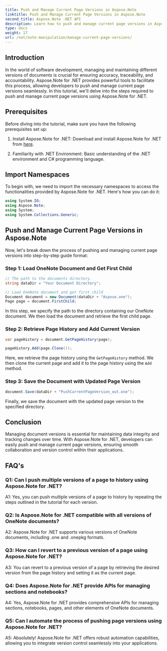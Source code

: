 ```yaml
---
title: Push and Manage Current Page Versions in Aspose.Note
linktitle: Push and Manage Current Page Versions in Aspose.Note
second_title: Aspose.Note .NET API
description: Learn how to push and manage current page versions in Aspose.Note for .NET effortlessly. Improve document version control and collaboration.
type: docs
weight: 17
url: /net/note-manipulation/manage-current-page-versions/
---
```

## Introduction

In the world of software development, managing and maintaining different versions of documents is crucial for ensuring accuracy, traceability, and accountability. Aspose.Note for .NET provides powerful tools to facilitate this process, allowing developers to push and manage current page versions seamlessly. In this tutorial, we'll delve into the steps required to push and manage current page versions using Aspose.Note for .NET.

## Prerequisites

Before diving into the tutorial, make sure you have the following prerequisites set up:

1. Install Aspose.Note for .NET: Download and install Aspose.Note for .NET from [here](https://releases.aspose.com/note/net/).

2. Familiarity with .NET Environment: Basic understanding of the .NET environment and C# programming language.

## Import Namespaces

To begin with, we need to import the necessary namespaces to access the functionalities provided by Aspose.Note for .NET. Here's how you can do it:

```csharp
using System.IO;
using Aspose.Note;
using System;
using System.Collections.Generic;
```

## Push and Manage Current Page Versions in Aspose.Note

Now, let's break down the process of pushing and managing current page versions into step-by-step guide format:

### Step 1: Load OneNote Document and Get First Child

```csharp
// The path to the documents directory.
string dataDir = "Your Document Directory";

// Load OneNote document and get first child
Document document = new Document(dataDir + "Aspose.one");
Page page = document.FirstChild;
```

In this step, we specify the path to the directory containing our OneNote document. We then load the document and retrieve the first child page.

### Step 2: Retrieve Page History and Add Current Version

```csharp
var pageHistory = document.GetPageHistory(page);

pageHistory.Add(page.Clone());
```

Here, we retrieve the page history using the `GetPageHistory` method. We then clone the current page and add it to the page history using the `Add` method.

### Step 3: Save the Document with Updated Page Version

```csharp
document.Save(dataDir + "PushCurrentPageVersion_out.one");
```

Finally, we save the document with the updated page version to the specified directory.

## Conclusion

Managing document versions is essential for maintaining data integrity and tracking changes over time. With Aspose.Note for .NET, developers can easily push and manage current page versions, ensuring smooth collaboration and version control within their applications.

## FAQ's

### Q1: Can I push multiple versions of a page to history using Aspose.Note for .NET?

A1: Yes, you can push multiple versions of a page to history by repeating the steps outlined in the tutorial for each version.

### Q2: Is Aspose.Note for .NET compatible with all versions of OneNote documents?

A2: Aspose.Note for .NET supports various versions of OneNote documents, including .one and .onepkg formats.

### Q3: How can I revert to a previous version of a page using Aspose.Note for .NET?

A3: You can revert to a previous version of a page by retrieving the desired version from the page history and setting it as the current page.

### Q4: Does Aspose.Note for .NET provide APIs for managing sections and notebooks?

A4: Yes, Aspose.Note for .NET provides comprehensive APIs for managing sections, notebooks, pages, and other elements of OneNote documents.

### Q5: Can I automate the process of pushing page versions using Aspose.Note for .NET?

A5: Absolutely! Aspose.Note for .NET offers robust automation capabilities, allowing you to integrate version control seamlessly into your applications.
